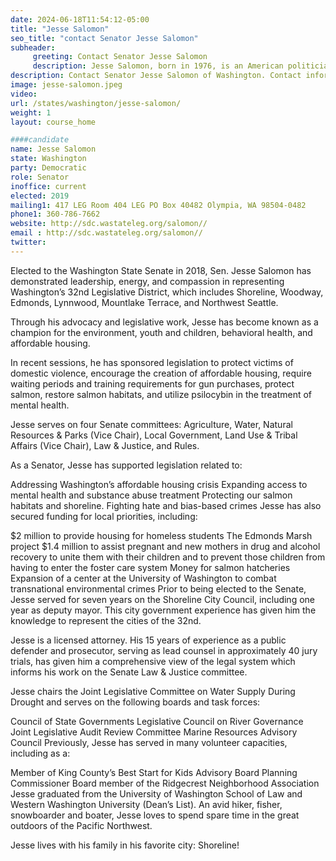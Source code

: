 ```yaml
---
date: 2024-06-18T11:54:12-05:00
title: "Jesse Salomon"
seo_title: "contact Senator Jesse Salomon"
subheader:
     greeting: Contact Senator Jesse Salomon
     description: Jesse Salomon, born in 1976, is an American politician affiliated with the Democratic Party. He assumed office as a member of the Washington State Senate, representing District 32, in 2019.
description: Contact Senator Jesse Salomon of Washington. Contact information for Jesse Salomon includes email address, phone number, and mailing address.
image: jesse-salomon.jpeg
video:
url: /states/washington/jesse-salomon/
weight: 1
layout: course_home

####candidate
name: Jesse Salomon
state: Washington
party: Democratic
role: Senator
inoffice: current
elected: 2019
mailing1: 417 LEG Room 404 LEG PO Box 40482 Olympia, WA 98504-0482
phone1: 360-786-7662
website: http://sdc.wastateleg.org/salomon//
email : http://sdc.wastateleg.org/salomon//
twitter: 
---
```

Elected to the Washington State Senate in 2018, Sen. Jesse Salomon has demonstrated leadership, energy, and compassion in representing Washington’s 32nd Legislative District, which includes Shoreline, Woodway, Edmonds, Lynnwood, Mountlake Terrace, and Northwest Seattle.

Through his advocacy and legislative work, Jesse has become known as a champion for the environment, youth and children, behavioral health, and affordable housing.

In recent sessions, he has sponsored legislation to protect victims of domestic violence, encourage the creation of affordable housing, require waiting periods and training requirements for gun purchases, protect salmon, restore salmon habitats, and utilize psilocybin in the treatment of mental health.

Jesse serves on four Senate committees: Agriculture, Water, Natural Resources & Parks (Vice Chair), Local Government, Land Use & Tribal Affairs (Vice Chair), Law & Justice, and Rules.

As a Senator, Jesse has supported legislation related to:

Addressing Washington’s affordable housing crisis
Expanding access to mental health and substance abuse treatment
Protecting our salmon habitats and shoreline.
Fighting hate and bias-based crimes
Jesse has also secured funding for local priorities, including:

$2 million to provide housing for homeless students
The Edmonds Marsh project
$1.4 million to assist pregnant and new mothers in drug and alcohol recovery to unite them with their children and to prevent those children from having to enter the foster care system
Money for salmon hatcheries
Expansion of a center at the University of Washington to combat transnational environmental crimes
Prior to being elected to the Senate, Jesse served for seven years on the Shoreline City Council, including one year as deputy mayor. This city government experience has given him the knowledge to represent the cities of the 32nd.

Jesse is a licensed attorney. His 15 years of experience as a public defender and prosecutor, serving as lead counsel in approximately 40 jury trials, has given him a comprehensive view of the legal system which informs his work on the Senate Law & Justice committee.

Jesse chairs the Joint Legislative Committee on Water Supply During Drought and serves on the following boards and task forces:

Council of State Governments Legislative Council on River Governance
Joint Legislative Audit Review Committee
Marine Resources Advisory Council
Previously, Jesse has served in many volunteer capacities, including as a:

Member of King County’s Best Start for Kids Advisory Board
Planning Commissioner
Board member of the Ridgecrest Neighborhood Association
Jesse graduated from the University of Washington School of Law and Western Washington University (Dean’s List). An avid hiker, fisher, snowboarder and boater, Jesse loves to spend spare time in the great outdoors of the Pacific Northwest.

Jesse lives with his family in his favorite city: Shoreline!
